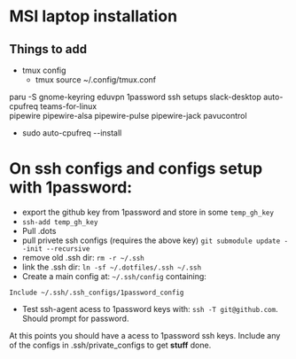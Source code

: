 # MSI laptop installation

## Things to add

- tmux config
  - tmux source ~/.config/tmux.conf

paru -S gnome-keyring eduvpn 1password ssh setups slack-desktop auto-cpufreq teams-for-linux \
    pipewire pipewire-alsa pipewire-pulse pipewire-jack pavucontrol


- sudo auto-cpufreq --install


# On ssh configs and configs setup with 1password:

- export the github key from 1password and store in some `temp_gh_key`
- `ssh-add temp_gh_key`
- Pull .dots
- pull privete ssh configs (requires the above key) `git submodule update --init --recursive`
- remove old .ssh dir: `rm -r ~/.ssh`
- link the .ssh dir: `ln -sf ~/.dotfiles/.ssh ~/.ssh`
- Create a main config at: `~/.ssh/config` containing:
```
Include ~/.ssh/.ssh_configs/1password_config
```
- Test ssh-agent acess to 1password keys with: `ssh -T git@github.com`. Should prompt for password.


At this points you should have a acess to 1password ssh keys.
Include any of the configs in .ssh/private_configs to get **stuff** done.

